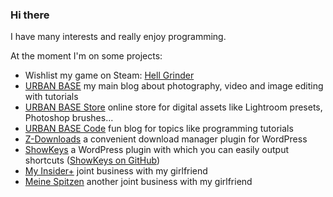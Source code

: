 ### Hi there

I have many interests and really enjoy programming.

At the moment I'm on some projects:

- Wishlist my game on Steam: [Hell Grinder](https://store.steampowered.com/app/2264110/Hell_Grinder/)
- [URBAN BASE](https://urban-base.net) my main blog about photography, video and image editing with tutorials
- [URBAN BASE Store](https://store.urban-base.net) online store for digital assets like Lightroom presets, Photoshop brushes...
- [URBAN BASE Code](https://code.urban-base.net) fun blog for topics like programming tutorials
- [Z-Downloads](https://wordpress.org/plugins/z-downloads) a convenient download manager plugin for WordPress
- [ShowKeys](https://wordpress.org/plugins/showkeys) a WordPress plugin with which you can easily output shortcuts ([ShowKeys on GitHub](https://github.com/mariojacob/showkeys))
- [My Insider+](https://myinsiderplus.com) joint business with my girlfriend
- [Meine Spitzen](https://meinespitzen.com) another joint business with my girlfriend
